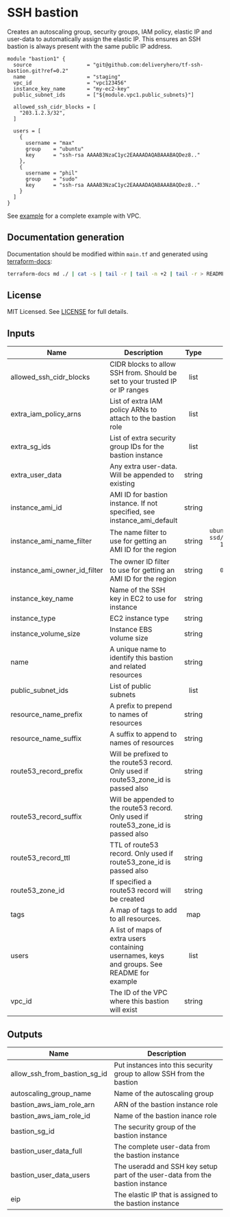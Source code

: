 # SSH bastion

Creates an autoscaling group, security groups, IAM policy, elastic IP and user-data to automatically assign the elastic IP. This ensures an SSH bastion is always present with the same public IP address.

```hcl
module "bastion1" {
  source                  = "git@github.com:deliveryhero/tf-ssh-bastion.git?ref=0.2"
  name                    = "staging"
  vpc_id                  = "vpc123456"
  instance_key_name       = "my-ec2-key"
  public_subnet_ids       = ["${module.vpc1.public_subnets}"]

  allowed_ssh_cidr_blocks = [
    "203.1.2.3/32",
  ]

  users = [
    {
      username = "max"
      group    = "ubuntu"
      key      = "ssh-rsa AAAAB3NzaC1yc2EAAAADAQABAAABAQDez8.."
    },
    {
      username = "phil"
      group    = "sudo"
      key      = "ssh-rsa AAAAB3NzaC1yc2EAAAADAQABAAABAQDez8.."
    }
  ]
}
```

See [example](example) for a complete example with VPC.

## Documentation generation

Documentation should be modified within `main.tf` and generated using [terraform-docs](https://github.com/segmentio/terraform-docs):

```bash
terraform-docs md ./ | cat -s | tail -r | tail -n +2 | tail -r > README.md
```

## License

MIT Licensed. See [LICENSE](https://github.com/deliveryhero/tf-ssh-bastion/tree/master/LICENSE) for full details.

## Inputs

| Name | Description | Type | Default | Required |
|------|-------------|:----:|:-----:|:-----:|
| allowed_ssh_cidr_blocks | CIDR blocks to allow SSH from. Should be set to your trusted IP or IP ranges | list | `<list>` | no |
| extra_iam_policy_arns | List of extra IAM policy ARNs to attach to the bastion role | list | `<list>` | no |
| extra_sg_ids | List of extra security group IDs for the bastion instance | list | `<list>` | no |
| extra_user_data | Any extra user-data. Will be appended to existing | string | `` | no |
| instance_ami_id | AMI ID for bastion instance. If not specified, see instance_ami_default | string | `` | no |
| instance_ami_name_filter | The name filter to use for getting an AMI ID for the region | string | `ubuntu/images/hvm-ssd/ubuntu-xenial-16.04-amd64-server-*` | no |
| instance_ami_owner_id_filter | The owner ID filter to use for getting an AMI ID for the region | string | `099720109477` | no |
| instance_key_name | Name of the SSH key in EC2 to use for instance | string | `` | no |
| instance_type | EC2 instance type | string | `t2.micro` | no |
| instance_volume_size | Instance EBS volume size | string | `32` | no |
| name | A unique name to identify this bastion and related resources | string | - | yes |
| public_subnet_ids | List of public subnets | list | - | yes |
| resource_name_prefix | A prefix to prepend to names of resources | string | `` | no |
| resource_name_suffix | A suffix to append to names of resources | string | `-bastion` | no |
| route53_record_prefix | Will be prefixed to the route53 record. Only used if route53_zone_id is passed also | string | `` | no |
| route53_record_suffix | Will be appended to the route53 record. Only used if route53_zone_id is passed also | string | `` | no |
| route53_record_ttl | TTL of route53 record. Only used if route53_zone_id is passed also | string | `60` | no |
| route53_zone_id | If specified a route53 record will be created | string | `` | no |
| tags | A map of tags to add to all resources. | map | `<map>` | no |
| users | A list of maps of extra users containing usernames, keys and groups. See README for example | list | `<list>` | no |
| vpc_id | The ID of the VPC where this bastion will exist | string | - | yes |

## Outputs

| Name | Description |
|------|-------------|
| allow_ssh_from_bastion_sg_id | Put instances into this security group to allow SSH from the bastion |
| autoscaling_group_name | Name of the autoscaling group |
| bastion_aws_iam_role_arn | ARN of the bastion instance role |
| bastion_aws_iam_role_id | Name of the bastion inance role |
| bastion_sg_id | The security group of the bastion instance |
| bastion_user_data_full | The complete user-data from the bastion instance |
| bastion_user_data_users | The useradd and SSH key setup part of the user-data from the bastion instance |
| eip | The elastic IP that is assigned to the bastion instance |
